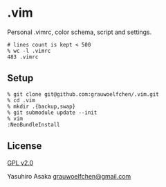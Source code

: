 # .vim

Personal .vimrc, color schema, script and settings.

```
# lines count is kept < 500
% wc -l .vimrc
483 .vimrc
```

## Setup

```
% git clone git@github.com:grauwoelfchen/.vim.git
% cd .vim
% mkdir .{backup,swap}
% git submodule update --init
% vim
:NeoBundleInstall
```

## License

[GPL v2.0](http://www.gnu.org/licenses/gpl-2.0.txt)

Yasuhiro Asaka <grauwoelfchen@gmail.com>
